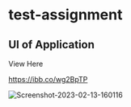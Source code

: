 # test-assignment

## UI of Application

View Here

https://ibb.co/wg2BpTP

<img src="https://i.ibb.co/8sQNPJf/Screenshot-2023-02-13-160116.png" alt="Screenshot-2023-02-13-160116" border="0"/>


